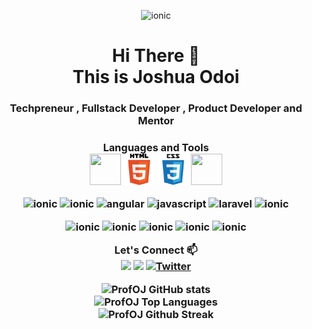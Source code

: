 <p align="center">
  <img src="https://profoj.github.io/img/profoj.png" alt="ionic" width="40" height="40"/>  
</p>
<h1 align="center">
Hi There 👋 <br> 
This is Joshua Odoi
</h1>

<h3 align="center">
Techpreneur , Fullstack Developer , Product Developer and Mentor
</h3>

 
 <p align="center">  
<h3 align="center"><b>Languages and Tools<b>
<br>
<img src="https://user-images.githubusercontent.com/87319921/131159583-60be0f3d-d25f-463f-a632-75f8f37417d1.png" width="50" height="50">
<img src="https://raw.githubusercontent.com/github/explore/80688e429a7d4ef2fca1e82350fe8e3517d3494d/topics/html/html.png" width="50" height="50">
<img src="https://raw.githubusercontent.com/github/explore/80688e429a7d4ef2fca1e82350fe8e3517d3494d/topics/css/css.png" width="50" height="50">
<img src="https://user-images.githubusercontent.com/87319921/131159622-703987cf-80fc-4342-a74b-0cb957a2d58b.png" width="50" height="50"> 
</p>
<p align="center">
  <img src="https://www.vectorlogo.zone/logos/wordpress/wordpress-ar21.svg" alt="ionic" width="70" height="40"/>
  <img src="https://www.vectorlogo.zone/logos/php/php-ar21.svg" alt="ionic" width="40" height="40"/>
  <img src="https://seeklogo.com/images/A/angular-logo-CF8B6B5B10-seeklogo.com.png" alt="angular" width="40" height="40"/>
  <img src="https://upload.vectorlogo.zone/logos/javascript/images/239ec8a4-163e-4792-83b6-3f6d96911757.svg" alt="javascript" width="40" height="40"/> 
  <img src="https://upload.vectorlogo.zone/logos/laravel/images/fd9bffa7-873e-4946-92bc-815ed69faeec.svg" alt="laravel" width="40" height="40"/>
   <img src="https://www.vectorlogo.zone/logos/mysql/mysql-ar21.svg" alt="ionic" width="40" height="40"/>
  
</p>  
<p align="center">
  <img src="https://www.vectorlogo.zone/logos/figma/figma-icon.svg" alt="ionic" width="40" height="40"/>
  <img src="https://www.vectorlogo.zone/logos/bitcoin/bitcoin-icon.svg" alt="ionic" width="40" height="40"/>
  <img src="https://www.vectorlogo.zone/logos/codepen/codepen-ar21.svg" alt="ionic" width="60" height="40"/>
  <img src="https://www.vectorlogo.zone/logos/reactjs/reactjs-ar21.svg" alt="ionic" width="60" height="40"/>
  <img src="https://www.vectorlogo.zone/logos/ionicframework/ionicframework-icon.svg" alt="ionic" width="40" height="40"/>
 </p>  
  
<p align= "center">
 <b>Let's Connect 📫</b>
 <br>
<a href="https://www.linkedin.com/in/profoj/"><img src="https://img.shields.io/badge/LinkedIn-0077B5?style=for-the-badge&logo=linkedin&logoColor=white"></a> 
<a href="mailto:odoijoshua55@gmail.com"><img src="https://img.shields.io/badge/Gmail-D14836?style=for-the-badge&logo=gmail&logoColor=white"></a> 
<a href="https://twitter.com/profoj_"><img alt="Twitter" src="https://img.shields.io/badge/-Twitter-00acee?style=for-the-badge&logo=twitter&logoColor=white"></a>
</p>


<img src="https://github-readme-stats.vercel.app/api?username=ProfOJ&show_icons=true&theme=tokyonight" alt="ProfOJ GitHub stats"><br>
<img src="https://github-readme-stats.vercel.app/api/top-langs/?username=ProfOJ&layout=compact&theme=tokyonight" alt="ProfOJ Top Languages"><br>
<img src="https://github-readme-streak-stats.herokuapp.com?user=ProfOJ&theme=tokyonight&date_format=M%20j%5B%2C%20Y%5D" alt="ProfOJ Github Streak">
 
 
 
 
 <!--
 <p align="center">
  <a href="https://www.linkedin.com/in/profoj/" target="_blank">
    <img src="https://www.vectorlogo.zone/logos/linkedin/linkedin-icon.svg" alt="linkedIn" width="40" height="40"/>
  </a>
  <a href="https://twitter.com/profoj_" target="_blank">
    <img src="https://www.vectorlogo.zone/logos/twitter/twitter-tile.svg" alt="twitter" width="40" height="40"/>
  </a>
 </p>



 


<p align="center">
  <a href="https://github.com/ProfOJ">
    <img src="https://github-readme-stats.vercel.app/api?username=profoj&count_private=true&hide_border=true&show_icons=true" alt="ProfOJ's github stats">
  </a>
</p>

<p align="center">
  <a href="https://github.com/ProfOJ">
    <img src="https://github-readme-stats.vercel.app/api/top-langs/?username=ProfOJ&layout=compact&hide_border=true&show_icons=true&count_private=true" alt="ProfOJ's top language stack">
  </a>
</p>
-->



<!--
**ProfOJ/ProfOJ** is a ✨ _special_ ✨ repository because its `README.md` (this file) appears on your GitHub profile.

Here are some ideas to get you started:

- 🔭 I’m currently working on WiredTutor & Ayaresa
- 🌱 I’m currently learning Blockchain
- 👯 I’m looking to collaborate on edtech and health-tech projects
- 🤔 I’m looking for help with Project Management
- 💬 Ask me about Software Development
- 📫 How to reach me: odoijoshua55@gmail.com
- ⚡ Fun fact: I play the keyboard.
-->
